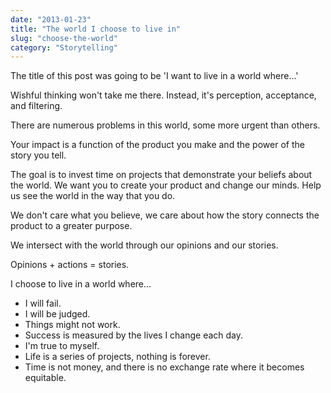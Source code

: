 ```yaml
---
date: "2013-01-23"
title: "The world I choose to live in"
slug: "choose-the-world"
category: "Storytelling"
---
```


The title of this post was going to be 'I want to live in a world where…'

Wishful thinking won't take me there. Instead, it's perception, acceptance, and filtering.

There are numerous problems in this world, some more urgent than others.

Your impact is a function of the product you make and the power of the story you tell.

The goal is to invest time on projects that demonstrate your beliefs about the world. We want you to create your product and change our minds. Help us see the world in the way that you do.

We don't care what you believe, we care about how the story connects the product to a greater purpose.

We intersect with the world through our opinions and our stories.

Opinions + actions = stories.

I choose to live in a world where…

- I will fail.
- I will be judged.
- Things might not work.
- Success is measured by the lives I change each day.
- I'm true to myself.
- Life is a series of projects, nothing is forever.
- Time is not money, and there is no exchange rate where it becomes equitable.
